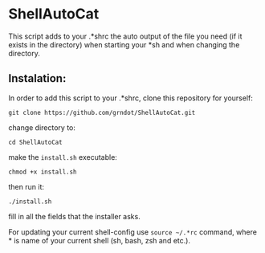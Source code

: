 # ShellAutoCat

This script adds to your .\*shrc the auto output of the file you need (if it exists in the directory) when starting your \*sh and when changing the directory.

## Instalation:

In order to add this script to your .\*shrc, clone this repository for yourself:
```
git clone https://github.com/grndot/ShellAutoCat.git
```
change directory to:
```
cd ShellAutoCat
```

make the ``install.sh`` executable:
```
chmod +x install.sh
```
then run it: 
```
./install.sh
```
fill in all the fields that the installer asks.

For updating your current shell-config use ```source ~/.*rc``` command, where * is name of your current shell (sh, bash, zsh and etc.).
